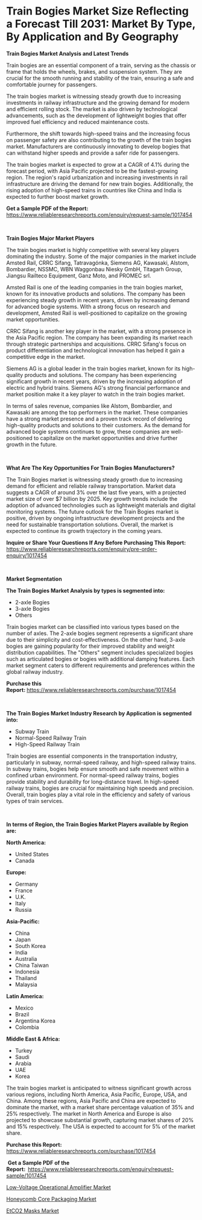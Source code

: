 <p><h1>Train Bogies Market Size Reflecting a Forecast Till 2031: Market By Type, By Application and By Geography</h1></p><p><strong>Train Bogies Market Analysis and Latest Trends</strong></p>
<p><p>Train bogies are an essential component of a train, serving as the chassis or frame that holds the wheels, brakes, and suspension system. They are crucial for the smooth running and stability of the train, ensuring a safe and comfortable journey for passengers.</p><p>The train bogies market is witnessing steady growth due to increasing investments in railway infrastructure and the growing demand for modern and efficient rolling stock. The market is also driven by technological advancements, such as the development of lightweight bogies that offer improved fuel efficiency and reduced maintenance costs.</p><p>Furthermore, the shift towards high-speed trains and the increasing focus on passenger safety are also contributing to the growth of the train bogies market. Manufacturers are continuously innovating to develop bogies that can withstand higher speeds and provide a safer ride for passengers.</p><p>The train bogies market is expected to grow at a CAGR of 4.1% during the forecast period, with Asia Pacific projected to be the fastest-growing region. The region's rapid urbanization and increasing investments in rail infrastructure are driving the demand for new train bogies. Additionally, the rising adoption of high-speed trains in countries like China and India is expected to further boost market growth.</p></p>
<p><strong>Get a Sample PDF of the Report:&nbsp;</strong> <a href="https://www.reliableresearchreports.com/enquiry/request-sample/1017454">https://www.reliableresearchreports.com/enquiry/request-sample/1017454</a></p>
<p>&nbsp;</p>
<p><strong>Train Bogies Major Market Players</strong></p>
<p><p>The train bogies market is highly competitive with several key players dominating the industry. Some of the major companies in the market include Amsted Rail, CRRC Sifang, Tatravagónka, Siemens AG, Kawasaki, Alstom, Bombardier, NSSMC, WBN Waggonbau Niesky GmbH, Titagarh Group, Jiangsu Railteco Equipment, Ganz Moto, and PROMEC srl.</p><p>Amsted Rail is one of the leading companies in the train bogies market, known for its innovative products and solutions. The company has been experiencing steady growth in recent years, driven by increasing demand for advanced bogie systems. With a strong focus on research and development, Amsted Rail is well-positioned to capitalize on the growing market opportunities.</p><p>CRRC Sifang is another key player in the market, with a strong presence in the Asia Pacific region. The company has been expanding its market reach through strategic partnerships and acquisitions. CRRC Sifang's focus on product differentiation and technological innovation has helped it gain a competitive edge in the market.</p><p>Siemens AG is a global leader in the train bogies market, known for its high-quality products and solutions. The company has been experiencing significant growth in recent years, driven by the increasing adoption of electric and hybrid trains. Siemens AG's strong financial performance and market position make it a key player to watch in the train bogies market.</p><p>In terms of sales revenue, companies like Alstom, Bombardier, and Kawasaki are among the top performers in the market. These companies have a strong market presence and a proven track record of delivering high-quality products and solutions to their customers. As the demand for advanced bogie systems continues to grow, these companies are well-positioned to capitalize on the market opportunities and drive further growth in the future.</p></p>
<p>&nbsp;</p>
<p><strong>What Are The Key Opportunities For Train Bogies Manufacturers?</strong></p>
<p><p>The Train Bogies market is witnessing steady growth due to increasing demand for efficient and reliable railway transportation. Market data suggests a CAGR of around 3% over the last five years, with a projected market size of over $7 billion by 2025. Key growth trends include the adoption of advanced technologies such as lightweight materials and digital monitoring systems. The future outlook for the Train Bogies market is positive, driven by ongoing infrastructure development projects and the need for sustainable transportation solutions. Overall, the market is expected to continue its growth trajectory in the coming years.</p></p>
<p><strong>Inquire or Share Your Questions If Any Before Purchasing This Report:</strong> <a href="https://www.reliableresearchreports.com/enquiry/pre-order-enquiry/1017454">https://www.reliableresearchreports.com/enquiry/pre-order-enquiry/1017454</a></p>
<p>&nbsp;</p>
<p><strong>Market Segmentation</strong></p>
<p><strong>The Train Bogies Market Analysis by types is segmented into:</strong></p>
<p><ul><li>2-axle Bogies</li><li>3-axle Bogies</li><li>Others</li></ul></p>
<p><p>Train bogies market can be classified into various types based on the number of axles. The 2-axle bogies segment represents a significant share due to their simplicity and cost-effectiveness. On the other hand, 3-axle bogies are gaining popularity for their improved stability and weight distribution capabilities. The "Others" segment includes specialized bogies such as articulated bogies or bogies with additional damping features. Each market segment caters to different requirements and preferences within the global railway industry.</p></p>
<p><strong>Purchase this Report:&nbsp;</strong><a href="https://www.reliableresearchreports.com/purchase/1017454">https://www.reliableresearchreports.com/purchase/1017454</a></p>
<p>&nbsp;</p>
<p><strong>The Train Bogies Market Industry Research by Application is segmented into:</strong></p>
<p><ul><li>Subway Train</li><li>Normal-Speed Railway Train</li><li>High-Speed Railway Train</li></ul></p>
<p><p>Train bogies are essential components in the transportation industry, particularly in subway, normal-speed railway, and high-speed railway trains. In subway trains, bogies help ensure smooth and safe movement within a confined urban environment. For normal-speed railway trains, bogies provide stability and durability for long-distance travel. In high-speed railway trains, bogies are crucial for maintaining high speeds and precision. Overall, train bogies play a vital role in the efficiency and safety of various types of train services.</p></p>
<p>&nbsp;</p>
<p><strong>In terms of Region, the Train Bogies Market Players available by Region are:</strong></p>
<p>
    <p> <strong> North America: </strong>
        <ul>
            <li>United States</li>
            <li>Canada</li>
        </ul>
        </p> 
    <p> <strong> Europe: </strong>
        <ul>
            <li>Germany</li>
            <li>France</li>
            <li>U.K.</li>
            <li>Italy</li>
            <li>Russia</li>
        </ul>
        </p> 
    <p> <strong> Asia-Pacific: </strong>
        <ul>
            <li>China</li>
            <li>Japan</li>
            <li>South Korea</li>
            <li>India</li>
            <li>Australia</li>
            <li>China Taiwan</li>
            <li>Indonesia</li>
            <li>Thailand</li>
            <li>Malaysia</li>
        </ul>
        </p> 
    <p> <strong> Latin America: </strong>
        <ul>
            <li>Mexico</li>
            <li>Brazil</li>
            <li>Argentina Korea</li>
            <li>Colombia</li>
        </ul>
        </p> 
    <p> <strong> Middle East & Africa: </strong>
        <ul>
            <li>Turkey</li>
            <li>Saudi</li>
            <li>Arabia</li>
            <li>UAE</li>
            <li>Korea</li>
        </ul>
    </p>
    </p>
<p><p>The train bogies market is anticipated to witness significant growth across various regions, including North America, Asia Pacific, Europe, USA, and China. Among these regions, Asia Pacific and China are expected to dominate the market, with a market share percentage valuation of 35% and 25% respectively. The market in North America and Europe is also projected to showcase substantial growth, capturing market shares of 20% and 15% respectively. The USA is expected to account for 5% of the market share.</p></p>
<p><strong>Purchase this Report: </strong><a href="https://www.reliableresearchreports.com/purchase/1017454">https://www.reliableresearchreports.com/purchase/1017454</a></p>
<p>&nbsp;<strong>Get a Sample PDF of the Report:&nbsp;&nbsp;</strong><a href="https://www.reliableresearchreports.com/enquiry/request-sample/1017454">https://www.reliableresearchreports.com/enquiry/request-sample/1017454</a></p>
<p><strong></strong></p>
<p><p><a href="https://view.publitas.com/reportprime-1/low-voltage-operational-amplifier-market-share-market-new-trends-analysis-report-by-type-by-application-by-end-use-by-region-and-segment-forecasts-2023-2030/">Low-Voltage Operational Amplifier Market</a></p><p><a href="https://view.publitas.com/reportprime-1/honeycomb-core-packaging-market-size-share-trends-analysis-report-by-material-by-type-by-end-user-by-region-and-segment-forecasts-2023-2030/">Honeycomb Core Packaging Market</a></p><p><a href="https://view.publitas.com/reportprime-1/global-etco2-masks-market-by-types-applications-and-major-players-with-regional-growth-rate-analysis-and-development-situation-from-2023-to-2030/">EtCO2 Masks Market</a></p></p>